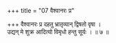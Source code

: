 +++
title = "07 वैश्वानरः प्र"

+++
वैश्वानरः प्र दहतु भ्रातृव्यान् द्विषतो वृषा ।  
उद्यन् मे शुक्र आदित्यो विमृधो हन्तु सूर्यः । ॥ ७ ॥